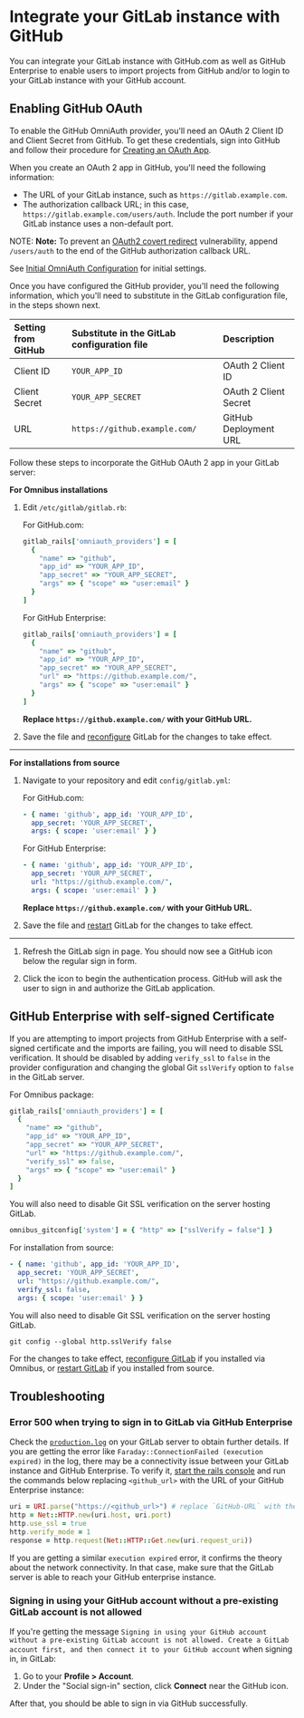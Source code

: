 # Integrate your GitLab instance with GitHub

You can integrate your GitLab instance with GitHub.com as well as GitHub Enterprise to enable users to import projects from GitHub and/or to login to your GitLab instance with your GitHub account.

## Enabling GitHub OAuth

To enable the GitHub OmniAuth provider, you'll need an OAuth 2 Client ID and Client Secret from GitHub. To get these credentials, sign into GitHub and follow their procedure for [Creating an OAuth App](https://developer.github.com/apps/building-oauth-apps/creating-an-oauth-app/).

When you create an OAuth 2 app in GitHub, you'll need the following information:

- The URL of your GitLab instance, such as `https://gitlab.example.com`.
- The authorization callback URL; in this case, `https://gitlab.example.com/users/auth`. Include the port number if your GitLab instance uses a non-default port.

NOTE: **Note:**
To prevent an [OAuth2 covert redirect](http://tetraph.com/covert_redirect/) vulnerability, append `/users/auth` to the end of the GitHub authorization callback URL.

See [Initial OmniAuth Configuration](omniauth.md#initial-omniauth-configuration) for initial settings.

Once you have configured the GitHub provider, you'll need the following information, which you'll need to substitute in the GitLab configuration file, in the steps shown next.

| Setting from GitHub  |  Substitute in the GitLab configuration file | Description |
|:---------------------|:-----------------------------------------------|:------------|
| Client ID            | `YOUR_APP_ID`     |  OAuth 2 Client ID     |
| Client Secret        | `YOUR_APP_SECRET` |  OAuth 2 Client Secret |
| URL                  | `https://github.example.com/` |  GitHub Deployment URL |

Follow these steps to incorporate the GitHub OAuth 2 app in your GitLab server:

**For Omnibus installations**

1. Edit `/etc/gitlab/gitlab.rb`:

   For GitHub.com:

   ```ruby
   gitlab_rails['omniauth_providers'] = [
     {
       "name" => "github",
       "app_id" => "YOUR_APP_ID",
       "app_secret" => "YOUR_APP_SECRET",
       "args" => { "scope" => "user:email" }
     }
   ]
   ```

   For GitHub Enterprise:

   ```ruby
   gitlab_rails['omniauth_providers'] = [
     {
       "name" => "github",
       "app_id" => "YOUR_APP_ID",
       "app_secret" => "YOUR_APP_SECRET",
       "url" => "https://github.example.com/",
       "args" => { "scope" => "user:email" }
     }
   ]
   ```

   **Replace `https://github.example.com/` with your GitHub URL.**

1. Save the file and [reconfigure](../administration/restart_gitlab.md#omnibus-gitlab-reconfigure) GitLab for the changes to take effect.

---

**For installations from source**

1. Navigate to your repository and edit `config/gitlab.yml`:

   For GitHub.com:

   ```yaml
   - { name: 'github', app_id: 'YOUR_APP_ID',
     app_secret: 'YOUR_APP_SECRET',
     args: { scope: 'user:email' } }
   ```

   For GitHub Enterprise:

   ```yaml
   - { name: 'github', app_id: 'YOUR_APP_ID',
     app_secret: 'YOUR_APP_SECRET',
     url: "https://github.example.com/",
     args: { scope: 'user:email' } }
   ```

   **Replace `https://github.example.com/` with your GitHub URL.**

1. Save the file and [restart](../administration/restart_gitlab.md#installations-from-source) GitLab for the changes to take effect.

---

1. Refresh the GitLab sign in page. You should now see a GitHub icon below the regular sign in form.

1. Click the icon to begin the authentication process. GitHub will ask the user to sign in and authorize the GitLab application.

## GitHub Enterprise with self-signed Certificate

If you are attempting to import projects from GitHub Enterprise with a self-signed
certificate and the imports are failing, you will need to disable SSL verification.
It should be disabled by adding `verify_ssl` to `false` in the provider configuration
and changing the global Git `sslVerify` option to `false` in the GitLab server.

For Omnibus package:

```ruby
gitlab_rails['omniauth_providers'] = [
  {
    "name" => "github",
    "app_id" => "YOUR_APP_ID",
    "app_secret" => "YOUR_APP_SECRET",
    "url" => "https://github.example.com/",
    "verify_ssl" => false,
    "args" => { "scope" => "user:email" }
  }
]
```

You will also need to disable Git SSL verification on the server hosting GitLab.

```ruby
omnibus_gitconfig['system'] = { "http" => ["sslVerify = false"] }
```

For installation from source:

```yaml
- { name: 'github', app_id: 'YOUR_APP_ID',
  app_secret: 'YOUR_APP_SECRET',
  url: "https://github.example.com/",
  verify_ssl: false,
  args: { scope: 'user:email' } }
```

You will also need to disable Git SSL verification on the server hosting GitLab.

```shell
git config --global http.sslVerify false
```

For the changes to take effect, [reconfigure GitLab](../administration/restart_gitlab.md#omnibus-gitlab-reconfigure) if you installed
via Omnibus, or [restart GitLab](../administration/restart_gitlab.md#installations-from-source) if you installed from source.

## Troubleshooting

### Error 500 when trying to sign in to GitLab via GitHub Enterprise

Check the [`production.log`](../administration/logs.md#productionlog)
on your GitLab server to obtain further details. If you are getting the error like
`Faraday::ConnectionFailed (execution expired)` in the log, there may be a connectivity issue
between your GitLab instance and GitHub Enterprise. To verify it, [start the rails console](../administration/troubleshooting/debug.md#starting-a-rails-console-session)
and run the commands below replacing `<github_url>` with the URL of your GitHub Enterprise instance:

```ruby
uri = URI.parse("https://<github_url>") # replace `GitHub-URL` with the real one here
http = Net::HTTP.new(uri.host, uri.port)
http.use_ssl = true
http.verify_mode = 1
response = http.request(Net::HTTP::Get.new(uri.request_uri))
```

If you are getting a similar `execution expired` error, it confirms the theory about the
network connectivity. In that case, make sure that the GitLab server is able to reach your
GitHub enterprise instance.

### Signing in using your GitHub account without a pre-existing GitLab account is not allowed

If you're getting the message `Signing in using your GitHub account without a pre-existing
GitLab account is not allowed. Create a GitLab account first, and then connect it to your
GitHub account` when signing in, in GitLab:

1. Go to your **Profile > Account**.
1. Under the "Social sign-in" section, click **Connect** near the GitHub icon.

After that, you should be able to sign in via GitHub successfully.
